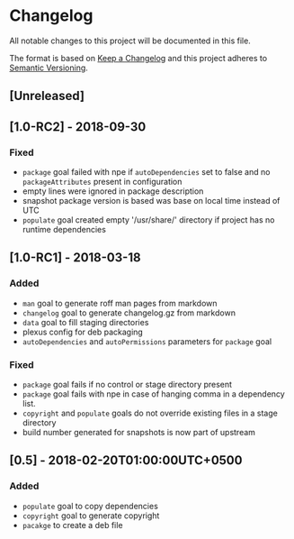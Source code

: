 # Changelog
All notable changes to this project will be documented in this file.

The format is based on [Keep a Changelog](http://keepachangelog.com/en/1.0.0/)
and this project adheres to [Semantic Versioning](http://semver.org/spec/v2.0.0.html).

## [Unreleased]

## [1.0-RC2] - 2018-09-30
### Fixed
*  `package` goal failed with npe if `autoDependencies` set to false and no
   `packageAttributes` present in configuration
*  empty lines were ignored in package description
*  snapshot package version is based was base on local time instead of UTC
*  `populate` goal created empty '/usr/share/<package>' directory if project 
   has no runtime dependencies 

## [1.0-RC1] - 2018-03-18
### Added
*   `man` goal to generate roff man pages from markdown
*   `changelog` goal to generate changelog.gz from markdown
*   `data` goal to fill staging directories
*   plexus config for deb packaging
*   `autoDependencies` and `autoPermissions` parameters for `package` goal
### Fixed
*   `package` goal fails if no control or stage directory present
*   `package` goal fails with npe in case of hanging comma in a dependency list.
*   `copyright` and `populate` goals do not override existing files in a stage directory
*   build number generated for snapshots is now part of upstream

## [0.5] - 2018-02-20T01:00:00UTC+0500
### Added 
*   `populate` goal to copy dependencies 
*   `copyright` goal to generate copyright
*   `pacakge` to create a deb file
